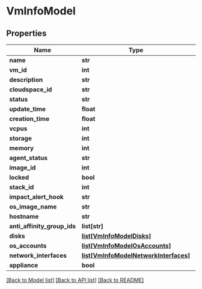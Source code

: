 # VmInfoModel

## Properties
Name | Type | Description | Notes
------------ | ------------- | ------------- | -------------
**name** | **str** |  | [optional] 
**vm_id** | **int** |  | [optional] 
**description** | **str** |  | [optional] 
**cloudspace_id** | **str** |  | [optional] 
**status** | **str** |  | [optional] 
**update_time** | **float** |  | [optional] 
**creation_time** | **float** |  | [optional] 
**vcpus** | **int** |  | [optional] 
**storage** | **int** |  | [optional] 
**memory** | **int** |  | [optional] 
**agent_status** | **str** |  | [optional] 
**image_id** | **int** |  | [optional] 
**locked** | **bool** |  | [optional] 
**stack_id** | **int** |  | [optional] 
**impact_alert_hook** | **str** |  | [optional] 
**os_image_name** | **str** |  | [optional] 
**hostname** | **str** |  | [optional] 
**anti_affinity_group_ids** | **list[str]** |  | [optional] 
**disks** | [**list[VmInfoModelDisks]**](VmInfoModelDisks.md) |  | [optional] 
**os_accounts** | [**list[VmInfoModelOsAccounts]**](VmInfoModelOsAccounts.md) |  | [optional] 
**network_interfaces** | [**list[VmInfoModelNetworkInterfaces]**](VmInfoModelNetworkInterfaces.md) |  | [optional] 
**appliance** | **bool** |  | [optional] 

[[Back to Model list]](../README.md#documentation-for-models) [[Back to API list]](../README.md#documentation-for-api-endpoints) [[Back to README]](../README.md)


